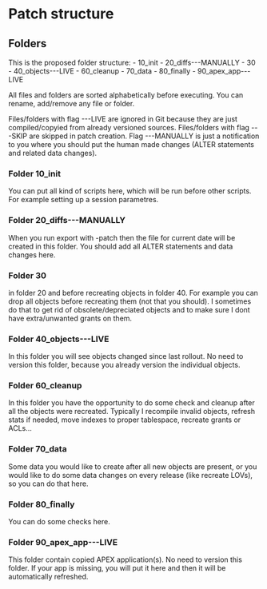 # Patch structure

## Folders

This is the proposed folder structure:
    - 10_init
    - 20_diffs---MANUALLY
    - 30
    - 40_objects---LIVE
    - 60_cleanup
    - 70_data
    - 80_finally
    - 90_apex_app---LIVE

All files and folders are sorted alphabetically before executing.
You can rename, add/remove any file or folder.

Files/folders with flag ---LIVE are ignored in Git because they are just compiled/copyied from already versioned sources.
Files/folders with flag ---SKIP are skipped in patch creation.
Flag ---MANUALLY is just a notification to you where you should put the human made changes (ALTER statements and related data changes).

### Folder 10_init

You can put all kind of scripts here, which will be run before other scripts.
For example setting up a session parametres.

### Folder 20_diffs---MANUALLY

When you run export with -patch then the file for current date will be created in this folder.
You should add all ALTER statements and data changes here.

### Folder 30

in folder 20 and before recreating objects in folder 40.
For example you can drop all objects before recreating them (not that you should).
I sometimes do that to get rid of obsolete/depreciated objects
and to make sure I dont have extra/unwanted grants on them.

### Folder 40_objects---LIVE

In this folder you will see objects changed since last rollout.
No need to version this folder, because you already version the individual objects.

### Folder 60_cleanup

In this folder you have the opportunity to do some check and cleanup after all the objects were recreated.
Typically I recompile invalid objects, refresh stats if needed, move indexes to proper tablespace, recreate grants or ACLs...

### Folder 70_data

Some data you would like to create after all new objects are present,
or you would like to do some data changes on every release (like recreate LOVs), so you can do that here.

### Folder 80_finally

You can do some checks here.

### Folder 90_apex_app---LIVE

This folder contain copied APEX application(s). No need to version this folder.
If your app is missing, you will put it here and then it will be automatically refreshed.

